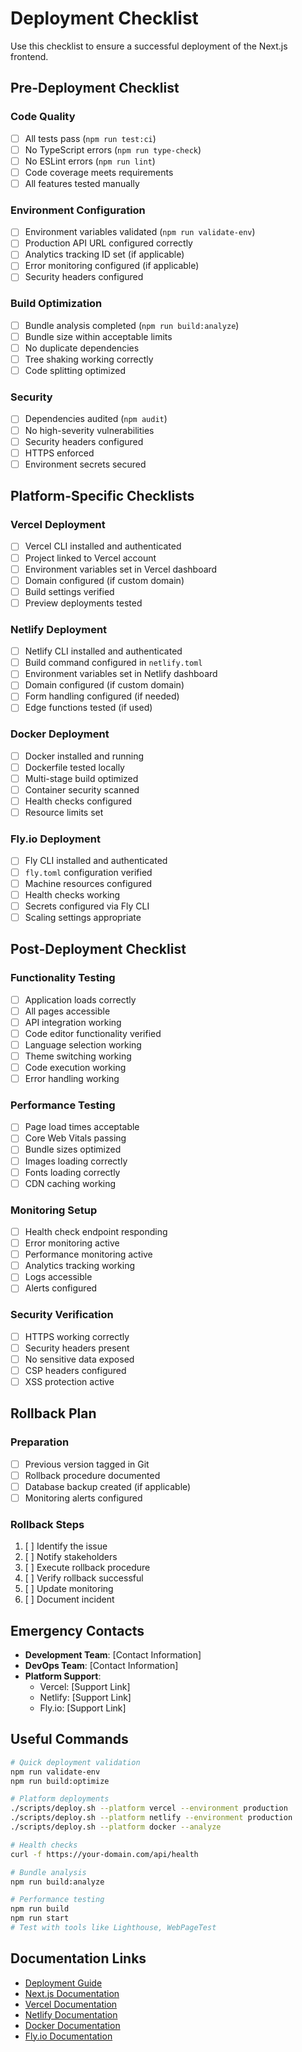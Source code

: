 # Deployment Checklist

Use this checklist to ensure a successful deployment of the Next.js frontend.

## Pre-Deployment Checklist

### Code Quality
- [ ] All tests pass (`npm run test:ci`)
- [ ] No TypeScript errors (`npm run type-check`)
- [ ] No ESLint errors (`npm run lint`)
- [ ] Code coverage meets requirements
- [ ] All features tested manually

### Environment Configuration
- [ ] Environment variables validated (`npm run validate-env`)
- [ ] Production API URL configured correctly
- [ ] Analytics tracking ID set (if applicable)
- [ ] Error monitoring configured (if applicable)
- [ ] Security headers configured

### Build Optimization
- [ ] Bundle analysis completed (`npm run build:analyze`)
- [ ] Bundle size within acceptable limits
- [ ] No duplicate dependencies
- [ ] Tree shaking working correctly
- [ ] Code splitting optimized

### Security
- [ ] Dependencies audited (`npm audit`)
- [ ] No high-severity vulnerabilities
- [ ] Security headers configured
- [ ] HTTPS enforced
- [ ] Environment secrets secured

## Platform-Specific Checklists

### Vercel Deployment
- [ ] Vercel CLI installed and authenticated
- [ ] Project linked to Vercel account
- [ ] Environment variables set in Vercel dashboard
- [ ] Domain configured (if custom domain)
- [ ] Build settings verified
- [ ] Preview deployments tested

### Netlify Deployment
- [ ] Netlify CLI installed and authenticated
- [ ] Build command configured in `netlify.toml`
- [ ] Environment variables set in Netlify dashboard
- [ ] Domain configured (if custom domain)
- [ ] Form handling configured (if needed)
- [ ] Edge functions tested (if used)

### Docker Deployment
- [ ] Docker installed and running
- [ ] Dockerfile tested locally
- [ ] Multi-stage build optimized
- [ ] Container security scanned
- [ ] Health checks configured
- [ ] Resource limits set

### Fly.io Deployment
- [ ] Fly CLI installed and authenticated
- [ ] `fly.toml` configuration verified
- [ ] Machine resources configured
- [ ] Health checks working
- [ ] Secrets configured via Fly CLI
- [ ] Scaling settings appropriate

## Post-Deployment Checklist

### Functionality Testing
- [ ] Application loads correctly
- [ ] All pages accessible
- [ ] API integration working
- [ ] Code editor functionality verified
- [ ] Language selection working
- [ ] Theme switching working
- [ ] Code execution working
- [ ] Error handling working

### Performance Testing
- [ ] Page load times acceptable
- [ ] Core Web Vitals passing
- [ ] Bundle sizes optimized
- [ ] Images loading correctly
- [ ] Fonts loading correctly
- [ ] CDN caching working

### Monitoring Setup
- [ ] Health check endpoint responding
- [ ] Error monitoring active
- [ ] Performance monitoring active
- [ ] Analytics tracking working
- [ ] Logs accessible
- [ ] Alerts configured

### Security Verification
- [ ] HTTPS working correctly
- [ ] Security headers present
- [ ] No sensitive data exposed
- [ ] CSP headers configured
- [ ] XSS protection active

## Rollback Plan

### Preparation
- [ ] Previous version tagged in Git
- [ ] Rollback procedure documented
- [ ] Database backup created (if applicable)
- [ ] Monitoring alerts configured

### Rollback Steps
1. [ ] Identify the issue
2. [ ] Notify stakeholders
3. [ ] Execute rollback procedure
4. [ ] Verify rollback successful
5. [ ] Update monitoring
6. [ ] Document incident

## Emergency Contacts

- **Development Team**: [Contact Information]
- **DevOps Team**: [Contact Information]
- **Platform Support**: 
  - Vercel: [Support Link]
  - Netlify: [Support Link]
  - Fly.io: [Support Link]

## Useful Commands

```bash
# Quick deployment validation
npm run validate-env
npm run build:optimize

# Platform deployments
./scripts/deploy.sh --platform vercel --environment production
./scripts/deploy.sh --platform netlify --environment production
./scripts/deploy.sh --platform docker --analyze

# Health checks
curl -f https://your-domain.com/api/health

# Bundle analysis
npm run build:analyze

# Performance testing
npm run build
npm run start
# Test with tools like Lighthouse, WebPageTest
```

## Documentation Links

- [Deployment Guide](./DEPLOYMENT.md)
- [Next.js Documentation](https://nextjs.org/docs)
- [Vercel Documentation](https://vercel.com/docs)
- [Netlify Documentation](https://docs.netlify.com)
- [Docker Documentation](https://docs.docker.com)
- [Fly.io Documentation](https://fly.io/docs)